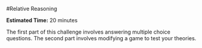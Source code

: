 #Relative Reasoning

**Estimated Time:** 20 minutes

The first part of this challenge involves answering multiple choice questions. The second part involves modifying a game to test your theories.
